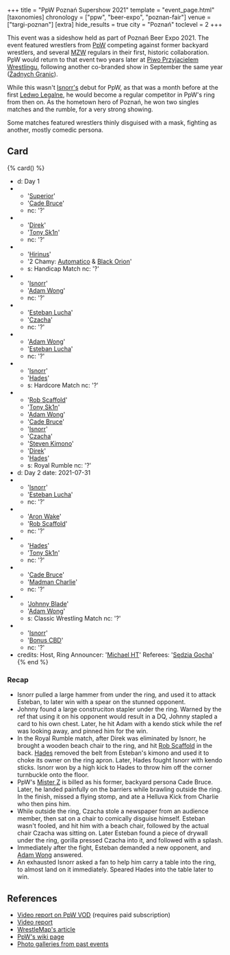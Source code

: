 +++
title = "PpW Poznań Supershow 2021"
template = "event_page.html"
[taxonomies]
chronology = ["ppw", "beer-expo", "poznan-fair"]
venue = ["targi-poznan"]
[extra]
hide_results = true
city = "Poznań"
toclevel = 2
+++

This event was a sideshow held as part of Poznań Beer Expo 2021. The event featured wrestlers from [PpW](@/o/ppw.md) competing against former backyard wrestlers, and several [MZW](@/o/mzw.md) regulars in their first, historic collaboration. PpW would return to that event two years later at [Piwo Przyjacielem Wrestlingu](@/e/ppw/2023-11-24-ppw-piwo-przyjacielem-wrestlingu.md), following another co-branded show in September the same year ([Żadnych Granic](@/e/mzw/2023-09-23-mzw_ppw-zadnych-granic.md)).

While this wasn't [Isnorr's](@/w/isnorr.md) debut for PpW, as that was a month before at the first [Ledwo Legalne](@/e/ppw/2021-06-12-ppw-ledwo-legalne.md), he would become a regular competitor in PpW's ring from then on. As the hometown hero of Poznań, he won two singles matches and the rumble, for a very strong showing.

Some matches featured wrestlers thinly disguised with a mask, fighting as another, mostly comedic persona.

## Card

{% card() %}
- d: Day 1
- - '[Superior](@/w/rob-scaffold.md)'
  - '[Cade Bruce](@/w/mister-z.md)'
  - nc: '?'
- - '[Direk](@/w/direk.md)'
  - '[Tony Sk1n](@/w/tony-sk1n.md)'
  - nc: '?'
- - '[Hirinus](@/w/mister-z.md)'
  - '2 Chamy: [Automatico](@/w/rob-scaffold.md) & [Black Orion](@/w/johnny-blade.md)'
  - s: Handicap Match
    nc: '?'
- - '[Isnorr](@/w/isnorr.md)'
  - '[Adam Wong](@/w/adam-wong.md)'
  - nc: '?'
- - '[Esteban Lucha](@/w/biesiad.md)'
  - '[Czacha](@/w/johnny-blade.md)'
  - nc: '?'
- - '[Adam Wong](@/w/adam-wong.md)'
  - '[Esteban Lucha](@/w/biesiad.md)'
  - nc: '?'
- - '[Isnorr](@/w/isnorr.md)'
  - '[Hades](@/w/olgierd.md)'
  - s: Hardcore Match
    nc: '?'
- - '[Rob Scaffold](@/w/rob-scaffold.md)'
  - '[Tony Sk1n](@/w/tony-sk1n.md)'
  - '[Adam Wong](@/w/adam-wong.md)'
  - '[Cade Bruce](@/w/mister-z.md)'
  - '[Isnorr](@/w/isnorr.md)'
  - '[Czacha](@/w/johnny-blade.md)'
  - '[Steven Kimono](@/w/biesiad.md)'
  - '[Direk](@/w/direk.md)'
  - '[Hades](@/w/olgierd.md)'
  - s: Royal Rumble
    nc: '?'
- d: Day 2
  date: 2021-07-31
- - '[Isnorr](@/w/isnorr.md)'
  - '[Esteban Lucha](@/w/biesiad.md)'
  - nc: '?'
- - '[Aron Wake](@/w/aron-wake.md)'
  - '[Rob Scaffold](@/w/rob-scaffold.md)'
  - nc: '?'
- - '[Hades](@/w/olgierd.md)'
  - '[Tony Sk1n](@/w/tony-sk1n.md)'
  - nc: '?'
- - '[Cade Bruce](@/w/mister-z.md)'
  - '[Madman Charlie](@/w/madman-charlie.md)'
  - nc: '?'
- - '[Johnny Blade](@/w/johnny-blade.md)'
  - '[Adam Wong](@/w/adam-wong.md)'
  - s: Classic Wrestling Match
    nc: '?'
- - '[Isnorr](@/w/isnorr.md)'
  - '[Bonus CBD](@/w/gabriel-queen.md)'
  - nc: '?'
- credits:
    Host, Ring Announcer: '[Michael HT](@/w/michael-ht.md)'
    Referees: '[Sędzia Gocha](@/w/sedzia-borys.md)'
{% end %}

### Recap

* Isnorr pulled a large hammer from under the ring, and used it to attack Esteban, to later win with a spear on the stunned opponent.
* Johnny found a large construciton stapler under the ring. Warned by the ref that using it on his opponent would result in a DQ, Johnny stapled a card to his own chest. Later, he hit Adam with a kendo stick while the ref was looking away, and pinned him for the win.
* In the Royal Rumble match, after Direk was eliminated by Isnorr, he brought a wooden beach chair to the ring, and hit [Rob Scaffold](@/w/rob-scaffold.md) in the back. [Hades](@/w/olgierd.md) removed the belt from Esteban's kimono and used it to choke its owner on the ring apron. Later, Hades fought Isnorr with kendo sticks. Isnorr won by a high kick to Hades to throw him off the corner turnbuckle onto the floor.
* PpW's [Mister Z](@/w/mister-z.md) is billed as his former, backyard persona Cade Bruce. Later, he landed painfully on the barriers while brawling outside the ring. In the finish, missed a flying stomp, and ate a Helluva Kick from Charlie who then pins him.
* While outside the ring, Czacha stole a newspaper from an audience member, then sat on a chair to comically disguise himself. Esteban wasn't fooled, and hit him with a beach chair, followed by the actual chair Czacha was sitting on. Later Esteban found a piece of drywall under the ring, gorilla pressed Czacha into it, and followed with a splash.
* Immediately after the fight, Esteban demanded a new opponent, and [Adam Wong](@/w/adam-wong.md) answered.
* An exhausted Isnorr asked a fan to help him carry a table into the ring, to almost land on it immediately. Speared Hades into the table later to win.

## References

* [Video report on PpW VOD](https://ppw-ewenementpl.vhx.tv/ppw-full-shows-dvd-version/season:1/videos/poznan-supershow-21-raport) (requires paid subscription)
* [Video report](https://www.youtube.com/watch?v=YmqP_CGJZg8)
* [WrestleMap's article](https://www.wrestlemap.com/news/dq485wijkucboar5ma0dc8d3h61zyr)
* [PpW's wiki page](https://ppw-fandom.tpwres.pl/poznan-supershow-2021)
* [Photo galleries from past events](https://targipiwne.pl/galeria/)
